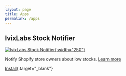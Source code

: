 ```yaml
---
layout: page
title: Apps
permalink: /apps
---
```



## IvixLabs Stock Notifier
[![IvixLabs Stock Notifier](/static/images/stock-notifier/logo.png){:width="250"}](/apps/stock-notifier)

Notify Shopify store owners about low stocks. [Learn more](/apps/stock-notifier)

[Install](https://apps.shopify.com/stock-notifier-4){:target="_blank"}